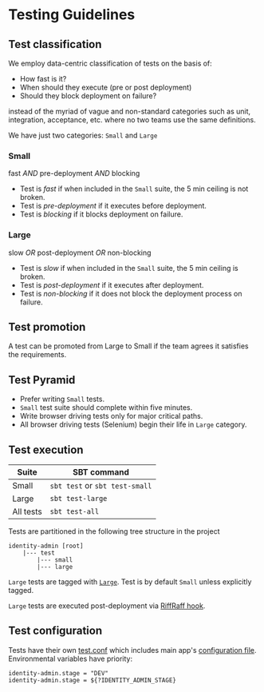 # Testing Guidelines

## Test classification

We employ data-centric classification of tests on the basis of:

* How fast is it?
* When should they execute (pre or post deployment)
* Should they block deployment on failure?

instead of the myriad of vague and non-standard categories such as unit, integration, acceptance, etc.
where no two teams use the same definitions.

We have just two categories: `Small` and `Large`
  
### Small

fast *AND* pre-deployment *AND* blocking

* Test is *fast* if when included in the `Small` suite, the 5 min ceiling is not broken.
* Test is *pre-deployment* if it executes before deployment. 
* Test is *blocking* if it blocks deployment on failure.
 
### Large

slow *OR* post-deployment *OR* non-blocking

* Test is *slow* if when included in the `Small` suite, the 5 min ceiling is broken.
* Test is *post-deployment* if it executes after deployment. 
* Test is *non-blocking* if it does not block the deployment process on failure. 
 
## Test promotion

A test can be promoted from Large to Small if the team agrees it satisfies the requirements.

## Test Pyramid

* Prefer writing `Small` tests.
* `Small` test suite should complete within five minutes.
* Write browser driving tests only for major critical paths.
* All browser driving tests (Selenium) begin their life in `Large` category.

## Test execution

| Suite     | SBT command                    |
| --------- | ------------------------------ |
| Small     | `sbt test` or `sbt test-small` |
| Large     | `sbt test-large`               |
| All tests | `sbt test-all`                 |

Tests are partitioned in the following tree structure in the project

```
identity-admin [root]
    |--- test
        |--- small
        |--- large
```

`Large` tests are tagged with [`Large`](./large/util/Tags.scala). Test is by default 
`Small` unless explicitly tagged.

`Large` tests are executed post-deployment via [RiffRaff hook](https://riffraff.gutools.co.uk/deployment/hooks).

## Test configuration

Tests have their own [test.conf](../conf/test.conf) which includes main app's 
[configuration file](../conf/application.conf). Environmental variables have priority:

```
identity-admin.stage = "DEV"
identity-admin.stage = ${?IDENTITY_ADMIN_STAGE}
```